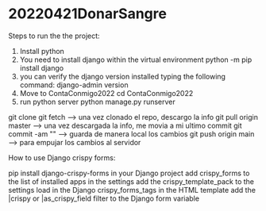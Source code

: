 # 20220421DonarSangre
Steps to run the the project:
1. Install python
2. You need to install django within the virtual environment
python -m pip install django	
3. you can verify the django version installed typing the following command:
django-admin version
4. Move to ContaConmigo2022
cd ContaConmigo2022
5. run python server
python manage.py runserver


git clone <repo> 
git fetch --> una vez clonado el repo, descargo la info
git pull origin master --> una vez descargada la info, me movia a mi ultimo commit
git commit -am "" --> guarda de manera local los cambios
git push origin main --> para empujar los cambios al servidor




How to use Django crispy forms:

pip install django-crispy-forms in your Django project
add crispy_forms to the list of installed apps in the settings
add the crispy_template_pack to the settings
load in the Django crispy_forms_tags in the HTML template
add the |crispy or |as_crispy_field filter to the Django form variable
